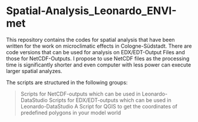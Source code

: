 # Spatial-Analysis_Leonardo_ENVI-met
This repository contains the codes for spatial analysis that have been written for the work on microclimatic effects in Cologne-Südstadt. There are code versions
that can be used for analysis on EDX/EDT-Output Files and those for NetCDF-Outputs. I propose to use NetCDF files as the processing time is significantly shorter and even 
computer with less power can execute larger spatial analyzes. 

The scripts are structured in the following groups:
> Scripts for NetCDF-outputs which can be used in Leonardo-DataStudio
> Scripts for EDX/EDT-outputs which can be used in Leonardo-DataStudio
> A Script for QGIS to get the coordinates of predefined polygons in your model world 

